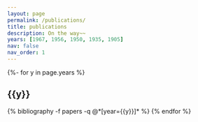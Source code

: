 ```yaml
---
layout: page
permalink: /publications/
title: publications
description: On the way~~
years: [1967, 1956, 1950, 1935, 1905]
nav: false
nav_order: 1
---
```

<!-- _pages/publications.md -->
<div class="publications">

{%- for y in page.years %}
  <h2 class="year">{{y}}</h2>
  {% bibliography -f papers -q @*[year={{y}}]* %}
{% endfor %}

</div>
